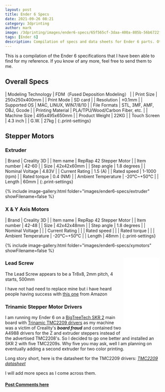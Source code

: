 ```yaml
---
layout: post
title: Ender 6 Specs
date: 2021-09-26 08:21
category: 3dprinting
author: mark
image: /3dprinting/images/ender6-specs/65f565cf-3daa-400a-805b-56b6722f66a2.jpeg
tags: [Ender 6]
description: Compilation of specs and data sheets for Ender 6 parts. Other references welcome.
---
```


This is a compilation of the Ender 6 specifications that I have been able to find for my reference. If you know of any more, feel free to send them to me.

## Overall Specs

| Modeling Technology | FDM（Fused Deposition Modeling） |
| Print Size | 250x250x400mm |
| Print Mode | SD card |
| Resolution | ±0.1mm |
| Supported OS | MAC, LINUX, WIN7/8/10 |
| File Formats | STL, 3MF, AMF, OBJ, Gcode |
| Printing Material | PLA/TPU/Wood/Carbon Fiber, etc. |
| Machine Size | 495x495x650mm |
| Product Weight | 22KG |
| Touch Screen | 4.3 inch |
| G.W. | 27kg |
{:.print-settings}

## Stepper Motors

### Extruder

| Brand               | Creality 3D             |
| Item name           | RepRap 42 Stepper Motor |
| Item number         | 42-60                   |
| Size                | 42x42x60mm              |
| Step angle          | 1.8 degrees             |
| Nominal Voltage     | 4.83V                   |
| Current Rating      | 1.5 (A)                 |
| Rated speed         | 1-1000 (rpm)            |
| Rated torque        | 0.4 (NM)                |
| Ambient Temperature | -20℃~+50℃               |
| Length              | 60mm                    |
{:.print-settings}

{% include image-gallery.html folder="images/ender6-specs/extruder" showFilename=false %}

### X & Y Axis Motors

| Brand               | Creality 3D             |
| Item name           | RepRap 42 Stepper Motor |
| Item number         | 42-48                   |
| Size                | 42x42x48mm              |
| Step angle          | 1.8 degrees             |
| Nominal Voltage     |                         |
| Current Rating      |                         |
| Rated speed         |                         |
| Rated torque        |                         |
| Ambient Temperature | -20℃~+50℃               |
| Length              | 48mm                    |
{:.print-settings}

{% include image-gallery.html folder="images/ender6-specs/xymotors" showFilename=false %}

<iframe style="width:120px;height:240px;float:right" marginwidth="0" marginheight="0" scrolling="no" frameborder="0" src="//ws-na.amazon-adsystem.com/widgets/q?ServiceVersion=20070822&OneJS=1&Operation=GetAdHtml&MarketPlace=US&source=ss&ref=as_ss_li_til&ad_type=product_link&tracking_id=mwp-14-20&language=en_US&marketplace=amazon&region=US&placement=B0933LWH7R&asins=B0933LWH7R&linkId=fafee0fad658d0f0096242ad6c080b56&show_border=true&link_opens_in_new_window=true"></iframe>

### Lead Screw

The Lead Screw appears to be a Tr8x8, 2mm pitch, 4 starts, 500mm

I have not had need to replace mine but i have heard people having success with [this one](https://amzn.to/3u534iM) from Amazon

### Trinamic Stepper Motor Drivers

I am running my Ender 6 on a [BigTreeTech SKR 2](https://amzn.to/3lZWB4q) main board with [Trinamic TMC2209 drivers](https://amzn.to/3EVruPR) as my machine was a victim of Creality's **_board fraud_** and contained two A4988 drivers for the Z and extruder steppers instead of the advertised TMC2208's. So I decided to go one better and installed an SKR 2 with five TMC2209s. Why five you may ask, well I am planning on eventually adding a second extruder for two color printing.

Long story short, here is the datasheet for the TMC2209 drivers: [_TMC2209 datasheet_](files/ender6-specs/TMC2209_Datasheet_V103.pdf)

I will add more specs as I come across them.

#### [Post Comments here](https://www.reddit.com/r/MarksMakerSpace/comments/pwagl1/ender_6_specs_and_datasheets/)

